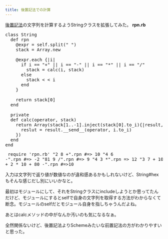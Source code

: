 ```yaml
---
title: 後置記法での計算
---
```

<a href="http://ja.wikipedia.org/wiki/逆ポーランド記法">後置記法</a>の文字列を計算するようStringクラスを拡張してみた。
<strong>rpn.rb</strong>
<pre lang="ruby">
class String
  def rpn
    @expr = self.split(" ")
    stack = Array.new

    @expr.each {|i|
      if i == "+" || i == "-" || i == "*" || i == "/"
        stack = calc(i, stack)
      else
        stack < < i
      end
    }

    return stack[0]
  end

  private
  def calc(operator, stack)
    return Array(stack[1..-1].inject(stack[0].to_i){|result, i|
      reslut = result.__send__(operator, i.to_i)
    })
  end
end
</pre>
</pre><pre lang="ruby">
require 'rpn.rb'
"2 8 +".rpn #=> 10
"4 6 -".rpn #=> -2
"81 9 /".rpn #=> 9
"4 3 *".rpn => 12
"3 7 + 10 20 + 2 * 10 + 80 -".rpn
#=>10
</pre>
入力は文字列で返り値が数値なのが違和感あるかもしれないけど、String#hexもそんな感じだし別にいいかなと。

最初はモジュールにして、それをStringクラスにincludeしようとか思ってたんだけど、モジュールにするとselfで自身の文字列を取得する方法がわからなくて断念。モジュールのselfだとモジュール自身を指しちゃうんだよね。

あとはcalcメソッドの中がなんか汚いのも気になるなぁ。

全然関係ないけど、後置記法よりSchemeみたいな前置記法の方がわかりやすいと思った。
